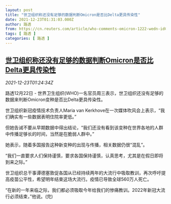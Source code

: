 ```yaml
---
layout: post
title: "世卫组织称还没有足够的数据判断Omicron是否比Delta更具传染性"
date: 2021-12-23T01:31:03.000Z
author: 路透
from: https://cn.reuters.com/article/who-comments-omicron-1222-wedn-idCNKBS2J202V
tags: [ 路透 ]
categories: [ 路透 ]
---
```

<!--1640223063000-->
[世卫组织称还没有足够的数据判断Omicron是否比Delta更具传染性](https://cn.reuters.com/article/who-comments-omicron-1222-wedn-idCNKBS2J202V)
------

<div>
<div><i>2021-12-23T01:24:34Z</i></div><p>路透12月22日 - 世界卫生组织(WHO)一名官员周三表示，世卫组织还没有足够的数据来判断Omicron变种是否比Delta更具传染性。</p><p>世卫组织新冠疫情技术负责人Maria van Kerkhove在一次媒体吹风会上表示，“我们确实有一些数据表明住院率更低。”</p><p>但她告诫不要从早期数据中得出结论，“我们还没有看到该变种在世界各地的人群中传播足够长的时间，当然是在脆弱人群中。”</p><p>她表示，随着多国报告这种新变种的出现与传播，相关数据仍很“混乱”。</p><p>“我们一直要求人们保持谨慎，要求各国保持谨慎，认真思考，尤其是在假日即将到来之际。”</p><p>世卫组织总干事谭德塞敦促各国从已经持续两年的大流行中吸取教训，再次呼吁提高疫苗公平性，希望明年结束这场大流行。疫情已导致全球560万人死亡。</p><p>“在新的一年来临之际，我们都必须吸取今年给我们的惨痛教训。2022年新冠大流行必须结束，”他说。(完)</p>
</div>
